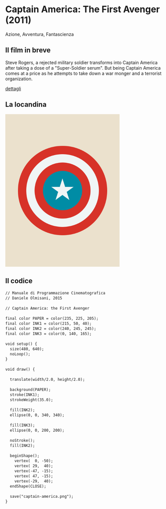 # Captain America: The First Avenger (2011)

Azione, Avventura, Fantascienza

## Il film in breve
Steve Rogers, a rejected military soldier transforms into Captain America after taking a dose of a "Super-Soldier serum". But being Captain America comes at a price as he attempts to take down a war monger and a terrorist organization.

[dettagli](https://www.imdb.com/title/tt0458339/)

## La locandina
<img src="captain-america.png"  width="360px" title="Captain America: The First Avenger">


## Il codice
```processing
// Manuale di Programmazione Cinematografica
// Daniele Olmisani, 2015

// Captain America: the First Avenger

final color PAPER = color(235, 225, 205);
final color INK1 = color(215, 50, 40);
final color INK2 = color(240, 245, 245);
final color INK3 = color(0, 140, 165);

void setup() {
  size(480, 640);
  noLoop();
}

void draw() {
  
  translate(width/2.0, height/2.0);
  
  background(PAPER);
  stroke(INK1);  
  strokeWeight(35.0);
  
  fill(INK2);
  ellipse(0, 0, 340, 340);

  fill(INK3);
  ellipse(0, 0, 200, 200);
 
  noStroke();
  fill(INK2);

  beginShape();
    vertex(  0, -50); 
    vertex( 29,  40);
    vertex(-47, -15); 
    vertex( 47, -15);
    vertex(-29,  40);
  endShape(CLOSE);
  
  save("captain-america.png"); 
}
```
